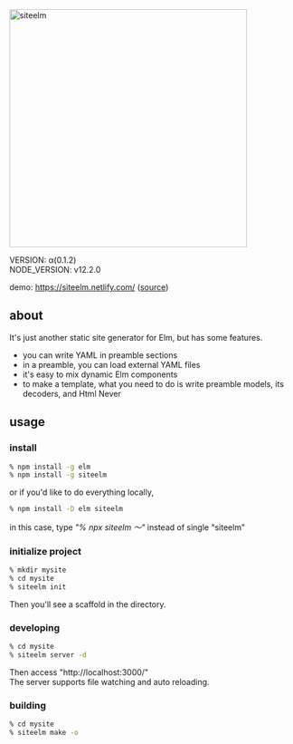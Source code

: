 <img src='https://github.com/nikueater/siteelm/raw/master/res/img/siteelm.svg?sanitize=true' width='420' alt='siteelm'>

VERSION: α(0.1.2)  
NODE_VERSION: v12.2.0

demo: https://siteelm.netlify.com/ ([source](/res/scaffold/basic))

## about
It's just another static site generator for Elm, but has some features.

- you can write YAML in preamble sections 
- in a preamble, you can load external YAML files
- it's easy to mix dynamic Elm components
- to make a template, what you need to do is write preamble models, its decoders, and Html Never

## usage
### install
```sh
% npm install -g elm
% npm install -g siteelm
```
or if you'd like to do everything locally,
```sh
% npm install -D elm siteelm
```
in this case, type _"% npx siteelm 〜"_ instead of single "siteelm" 

### initialize project
```sh
% mkdir mysite
% cd mysite
% siteelm init
```
Then you'll see a scaffold in the directory.


### developing
```sh
% cd mysite
% siteelm server -d
```
Then access "http://localhost:3000/"  
The server supports file watching and auto reloading.

### building
```sh
% cd mysite
% siteelm make -o
```
